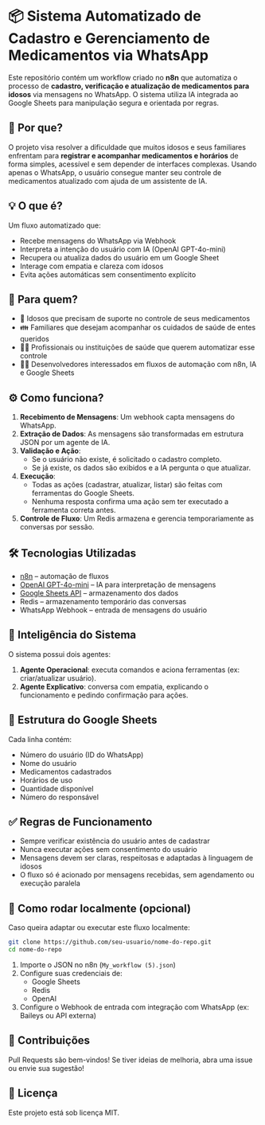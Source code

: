 # 📦 Sistema Automatizado de Cadastro e Gerenciamento de Medicamentos via WhatsApp

Este repositório contém um workflow criado no **n8n** que automatiza o processo de **cadastro, verificação e atualização de medicamentos para idosos** via mensagens no WhatsApp. O sistema utiliza IA integrada ao Google Sheets para manipulação segura e orientada por regras.

## 🚀 Por que?

O projeto visa resolver a dificuldade que muitos idosos e seus familiares enfrentam para **registrar e acompanhar medicamentos e horários** de forma simples, acessível e sem depender de interfaces complexas. Usando apenas o WhatsApp, o usuário consegue manter seu controle de medicamentos atualizado com ajuda de um assistente de IA.

## 💡 O que é?

Um fluxo automatizado que:
- Recebe mensagens do WhatsApp via Webhook
- Interpreta a intenção do usuário com IA (OpenAI GPT-4o-mini)
- Recupera ou atualiza dados do usuário em um Google Sheet
- Interage com empatia e clareza com idosos
- Evita ações automáticas sem consentimento explícito

## 🎯 Para quem?

- 🧓 Idosos que precisam de suporte no controle de seus medicamentos
- 👪 Familiares que desejam acompanhar os cuidados de saúde de entes queridos
- 👨‍⚕️ Profissionais ou instituições de saúde que querem automatizar esse controle
- 🧑‍💻 Desenvolvedores interessados em fluxos de automação com n8n, IA e Google Sheets

## ⚙️ Como funciona?

1. **Recebimento de Mensagens**: Um webhook capta mensagens do WhatsApp.
2. **Extração de Dados**: As mensagens são transformadas em estrutura JSON por um agente de IA.
3. **Validação e Ação**:
   - Se o usuário não existe, é solicitado o cadastro completo.
   - Se já existe, os dados são exibidos e a IA pergunta o que atualizar.
4. **Execução**:
   - Todas as ações (cadastrar, atualizar, listar) são feitas com ferramentas do Google Sheets.
   - Nenhuma resposta confirma uma ação sem ter executado a ferramenta correta antes.
5. **Controle de Fluxo**: Um Redis armazena e gerencia temporariamente as conversas por sessão.

## 🛠 Tecnologias Utilizadas

- [n8n](https://n8n.io/) – automação de fluxos
- [OpenAI GPT-4o-mini](https://platform.openai.com) – IA para interpretação de mensagens
- [Google Sheets API](https://developers.google.com/sheets/api) – armazenamento dos dados
- Redis – armazenamento temporário das conversas
- WhatsApp Webhook – entrada de mensagens do usuário

## 🧠 Inteligência do Sistema

O sistema possui dois agentes:
1. **Agente Operacional**: executa comandos e aciona ferramentas (ex: criar/atualizar usuário).
2. **Agente Explicativo**: conversa com empatia, explicando o funcionamento e pedindo confirmação para ações.

## 📁 Estrutura do Google Sheets

Cada linha contém:
- Número do usuário (ID do WhatsApp)
- Nome do usuário
- Medicamentos cadastrados
- Horários de uso
- Quantidade disponível
- Número do responsável

## ✅ Regras de Funcionamento

- Sempre verificar existência do usuário antes de cadastrar
- Nunca executar ações sem consentimento do usuário
- Mensagens devem ser claras, respeitosas e adaptadas à linguagem de idosos
- O fluxo só é acionado por mensagens recebidas, sem agendamento ou execução paralela

## 📌 Como rodar localmente (opcional)

Caso queira adaptar ou executar este fluxo localmente:

```bash
git clone https://github.com/seu-usuario/nome-do-repo.git
cd nome-do-repo
```

1. Importe o JSON no n8n (`My_workflow (5).json`)
2. Configure suas credenciais de:
   - Google Sheets
   - Redis
   - OpenAI
3. Configure o Webhook de entrada com integração com WhatsApp (ex: Baileys ou API externa)

## 🤝 Contribuições

Pull Requests são bem-vindos! Se tiver ideias de melhoria, abra uma issue ou envie sua sugestão!

## 🧾 Licença

Este projeto está sob licença MIT.
